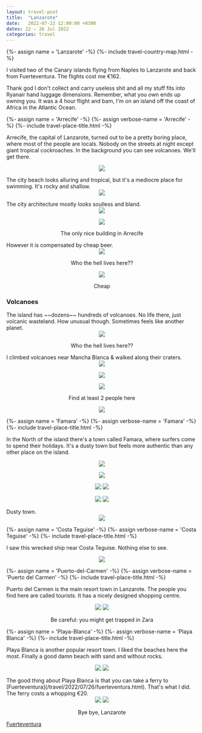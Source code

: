 ```yaml
---
layout: travel-post
title:  "Lanzarote"
date:   2022-07-22 12:00:00 +0300
dates: 22 – 26 Jul 2022
categories: travel
---
```

<style>
/* h1 {
    font-weight: bold;
    width: fit-content;
    background: #402716;
    background: linear-gradient(to right, #402716 0%, #FF861C 100%);
    -webkit-background-clip: text;
    -webkit-text-fill-color: transparent;
} */
</style>

{%- assign name = 'Lanzarote' -%}
{%- include travel-country-map.html -%}

I visited two of the Canary islands flying from Naples to Lanzarote and back from Fuerteventura. The flights cost me €162.

Thank god I don't collect and carry useless shit and all my stuff fits into Ryanair hand luggage dimensions. Remember, what you own ends up owning you. It was a 4 hour flight and bam, I'm on an island off the coast of Africa in the Atlantic Ocean.
<center></center>

{%- assign name = 'Arrecife' -%}
{%- assign verbose-name = 'Arrecife' -%}
{%- include travel-place-title.html -%}

Arrecife, the capital of Lanzarote, turned out to be a pretty boring place, where most of the people are locals. Nobody on the streets at night except giant tropical cockroaches. In the background you can see volcanoes. We'll get there.
<center>
<img src="{{site.baseurl}}/assets/img/lanzarote/1.jpg" />
<p class="image-label">
</p>
</center>
The city beach looks alluring and tropical, but it's a mediocre place for swimming. It's rocky and shallow.
<center >
<img src="{{site.baseurl}}/assets/img/lanzarote/2.jpg" />
<p class="image-label">
</p>
</center>
The city architecture mostly looks soulless and bland.
 <center>
<img src="{{site.baseurl}}/assets/img/lanzarote/21.jpg" />
<p class="image-label"></p>
</center>
<center>
<img src="{{site.baseurl}}/assets/img/lanzarote/3.jpg" />
<p class="image-label">The only nice building in Arrecife</p>
</center>
However it is compensated by cheap beer.
<center>
    <div class="side-by-side">
        <div>
            <img src="{{site.baseurl}}/assets/img/lanzarote/20.jpg" />
            <p class="image-label">Who the hell lives here??</p>
        </div>
        <div>
            <img src="{{site.baseurl}}/assets/img/lanzarote/17.jpg" />
            <p class="image-label">Cheap</p>
        </div>
    </div>
</center>

<h3 id='Volcanoes'>Volcanoes</h3>
The island has ~~dozens~~ hundreds of volcanoes. No life there, just volcanic wasteland. How unusual though. Sometimes feels like another planet. 
<center>
<img src="{{site.baseurl}}/assets/img/lanzarote/4.jpg" />
<p class="image-label">
Who the hell lives here??
</p>
</center>
I climbed volcanoes near Mancha Blanca & walked along their craters.
<center>
<img src="{{site.baseurl}}/assets/img/lanzarote/5.jpg" />
<p class="image-label">
</p>
</center>
<center>
<img src="{{site.baseurl}}/assets/img/lanzarote/6.jpg" />
<p class="image-label">
</p>
</center>
<center>
<img src="{{site.baseurl}}/assets/img/lanzarote/7.jpg" />
<p class="image-label"> Find at least 2 people here
</p>
</center>
<center>
<img src="{{site.baseurl}}/assets/img/lanzarote/8.jpg" />
<p class="image-label">
</p>
</center>

{%- assign name = 'Famara' -%}
{%- assign verbose-name = 'Famara' -%}
{%- include travel-place-title.html -%}

In the North of the island there's a town called Famara, where surfers come to spend their holidays. It's a dusty town but feels more authentic than any other place on the island.
<center>
<img src="{{site.baseurl}}/assets/img/lanzarote/9.jpg" />
<p class="image-label">
</p>
</center>
<center>
<img src="{{site.baseurl}}/assets/img/lanzarote/10.jpg" />
<p class="image-label">
</p>
</center>
<center>
    <div class="side-by-side">
        <img src="{{site.baseurl}}/assets/img/lanzarote/11.jpg" />
        <img src="{{site.baseurl}}/assets/img/lanzarote/14.jpg" />
    </div>
    <p class="image-label"></p>
</center>
<center>
    <div class="side-by-side">
        <img src="{{site.baseurl}}/assets/img/lanzarote/13.jpg" />
        <img src="{{site.baseurl}}/assets/img/lanzarote/12.jpg" />
    </div>
    <p class="image-label"></p>
</center>
Dusty town.
<center>
<img src="{{site.baseurl}}/assets/img/lanzarote/15.jpg" />
<p class="image-label">
</p>
</center>

{%- assign name = 'Costa Teguise' -%}
{%- assign verbose-name = 'Costa Teguise' -%}
{%- include travel-place-title.html -%}

I saw this wrecked ship near Costa Teguise. Nothing else to see.
<center>
<img src="{{site.baseurl}}/assets/img/lanzarote/16.jpg" />
<p class="image-label">
</p>
</center>

{%- assign name = 'Puerto-del-Carmen' -%}
{%- assign verbose-name = 'Puerto del Carmen' -%}
{%- include travel-place-title.html -%}

Puerto del Carmen is the main resort town in Lanzarote. The people you find here are called tourists.
It has a nicely designed shopping centre. 
<center>
    <div class="side-by-side">
        <img src="{{site.baseurl}}/assets/img/lanzarote/19.jpg" />
        <img src="{{site.baseurl}}/assets/img/lanzarote/22.jpg" />
    </div>
    <p class="image-label">Be careful: you might get trapped in Zara</p>
</center>

{%- assign name = 'Playa-Blanca' -%}
{%- assign verbose-name = 'Playa Blanca' -%}
{%- include travel-place-title.html -%}

Playa Blanca is another popular resort town. I liked the beaches here the most. Finally a good damn beach with sand and without rocks. 
<center>
    <div class="side-by-side">
        <img src="{{site.baseurl}}/assets/img/lanzarote/26.jpg" />
        <img src="{{site.baseurl}}/assets/img/lanzarote/25.jpg" />
    </div>
    <p class="image-label"></p>
</center>
The good thing about Playa Blanca is that you can take a ferry to [Fuerteventura](/travel/2022/07/26/fuerteventura.html). That's what I did. The ferry costs a whopping €20.
<center>
    <div class="side-by-side">
        <img src="{{site.baseurl}}/assets/img/lanzarote/23.jpg" />
        <img src="{{site.baseurl}}/assets/img/lanzarote/24.jpg" />
    </div>
    <p class="image-label">Bye bye, Lanzarote</p>
</center>

<a class="next" href="/travel/2022/07/26/fuerteventura.html">
Fuerteventura
</a>